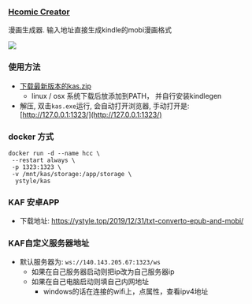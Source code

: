 ### [Hcomic Creator](http://hcc.ystyle.top)

漫画生成器. 输入地址直接生成kindle的mobi漫画格式

[![](public/asset/screenshot.png)](http://hcc.ystyle.top)

### 使用方法
- [下载最新版本的kas.zip](https://github.com/ystyle/kas/releases/latest)
  - linux / osx 系统下载后放添加到PATH， 并自行安装kindlegen
- 解压, 双击`kas.exe`运行, 会自动打开浏览器, 手动打开是: [http://127.0.0.1:1323/](http://127.0.0.1:1323/)

### docker 方式
```shell script
docker run -d --name hcc \
 --restart always \
 -p 1323:1323 \
 -v /mnt/kas/storage:/app/storage \
  ystyle/kas
```

### KAF 安卓APP
 - 下载地址: https://ystyle.top/2019/12/31/txt-converto-epub-and-mobi/

### KAF自定义服务器地址
- 默认服务器为: `ws://140.143.205.67:1323/ws`
  - 如果在自己服务器启动则把ip改为自己服务器ip
  - 如果在自己电脑启动则填自己内网地址
    - windows的话在连接的wifi上，点属性，查看ipv4地址
